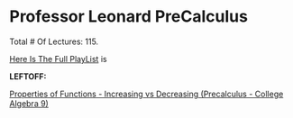 # Professor Leonard PreCalculus

Total # Of Lectures: 115.

[Here Is The Full PlayList](https://www.youtube.com/playlist?list=PLDesaqWTN6ESsmwELdrzhcGiRhk5DjwLP)
is

**LEFTOFF:**

[Properties of Functions - Increasing vs Decreasing (Precalculus - College Algebra 9)](https://www.youtube.com/watch?v=cIRDvscVPr0)

